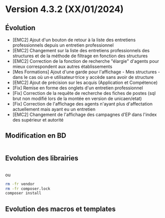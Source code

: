 Version 4.3.2 (XX/01/2024)
====

Évolution
---
- [EMC2] Ajout d'un bouton de retour à la liste des entretiens professionnels depuis un entretien professionnel
- [EMC2] Changement sur la liste des entretiens professionnels des structures et de la méthode de filtrage en fonction des structures
- [EMC2] Correction de la fonction de recherche "élargie" d'agents pour mieux correspondent aux autres établissements 
- [Mes Formations] Ajout d'une garde pour l'affichage - Mes structures - dans le cas où un·e utilisateur·trice y accède sans avoir de structure
- [EMC2] Ajout de précision sur les acquis (Application et Compétence)
- [Fix] Remise en forme des onglets d'un entretien professionnel
- [Fix] Correction de la requête de recherche des fiches de postes (sql brut non modifié lors de la montée en version de unicaen/etat)
- [Fix] Correction de l'affichage des agents n'ayant plus d'affectation actuellement mais ayant eu un entretien
- [EMC2] Changement de l'affichage des campagnes d'EP dans l'index des supérieur et autorité

Modification en BD
---

```postgresql
```

Evolution des librairies
---


```bash
```

ou

```bash
rm -fr vendor
rm -fr composer.lock
composer install
```

Evolution des macros et templates
---
